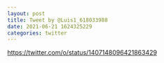 ```yaml
--- 
layout: post 
title: Tweet by @Luis1_618033988 
date: 2021-06-21 1624325229 
categories: twitter 
--- 
```

https://twitter.com/o/status/1407148096421863429